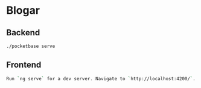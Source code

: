 # Blogar

## Backend

``` bash
./pocketbase serve
```

## Frontend

``` bash
Run `ng serve` for a dev server. Navigate to `http://localhost:4200/`.
```
